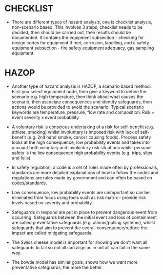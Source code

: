 # CHECKLIST

- There are different types of hazard analysis, one is checklist analysis, non-scenario based. This involves 3 steps, checklist needs to be decided, then should be carried out, then results should be documented. It contains the equipment subsection - checking for design codes for equipment if met, corrosion, labelling, and a safety equipment subsection - fire safety equipment adequacy, gas sampling equipment.

# HAZOP

- Another type of hazard analysis is HAZOP, a scenario based method. First you select equipment node, then give a keyword to define the scenario e.g. high temperature, then think about what causes the scenario, then associate consequences and identify safeguards, then actions would be provided to avoid the scenario. Typical scenario keywords are temperature, pressure, flow rate and composition. Risk = event severity x event probability

- A voluntary risk is conscious undertaking of a risk for self-benefit (e.g. athlete, smoking) whilst involuntary is imposed risk with lack of self-benefit (e.g. 2nd hand smoke, cancer causing foods). Process safety looks at the high consequence, low probability events and takes into account both voluntary and involuntary risk situations whilst personal safety is the low consequence high probability events (e.g. trips, slips and falls).

- In safety regulation, a code is a set of rules made often by professionals, standards are more detailed explanations of how to follow the codes and regulations are rules made by government and can often be based on codes/standards.

- Low consequence, low probability events are unimportant so can be eliminated from focus using tools such as risk matrix - provide risk levels based on severity and probability.

- Safeguards in respond are put in place to prevent dangerous event from occurring. Safeguards between the initial event and loss of containment are called preventative safeguards (e.g. alarms/polling systems), whilst safeguards that aim to prevent the overall consequence/reduce the impact are called mitigating safeguards.

- The Swiss cheese model is important for showing we don’t want all safeguards to fail so not all can align as in not all can fail in the same way.

- The bowtie model has similar goals, shows how we want more preventative safeguards, the more the better.
